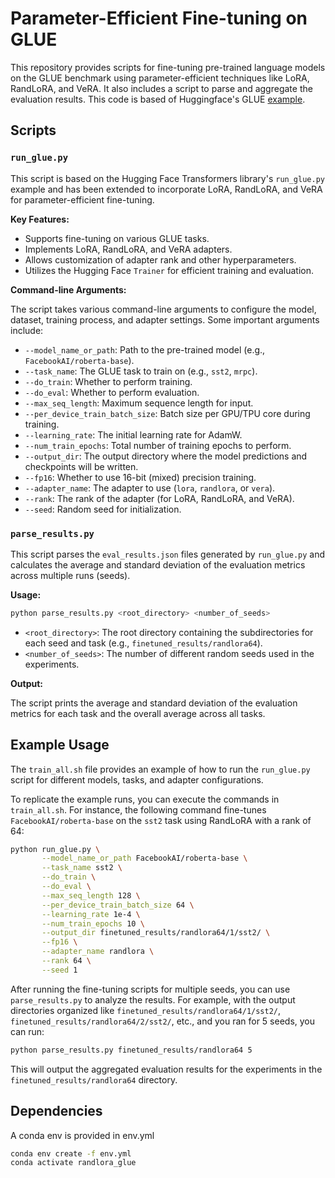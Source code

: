 # Parameter-Efficient Fine-tuning on GLUE

This repository provides scripts for fine-tuning pre-trained language models on the GLUE benchmark using parameter-efficient techniques like LoRA, RandLoRA, and VeRA. It also includes a script to parse and aggregate the evaluation results.
This code is based of Huggingface's GLUE [example](https://github.com/huggingface/transformers/tree/main/examples/pytorch/text-classification).

## Scripts

### `run_glue.py`

This script is based on the Hugging Face Transformers library's `run_glue.py` example and has been extended to incorporate LoRA, RandLoRA, and VeRA for parameter-efficient fine-tuning.

**Key Features:**

- Supports fine-tuning on various GLUE tasks.
- Implements LoRA, RandLoRA, and VeRA adapters.
- Allows customization of adapter rank and other hyperparameters.
- Utilizes the Hugging Face `Trainer` for efficient training and evaluation.

**Command-line Arguments:**

The script takes various command-line arguments to configure the model, dataset, training process, and adapter settings. Some important arguments include:

- `--model_name_or_path`: Path to the pre-trained model (e.g., `FacebookAI/roberta-base`).
- `--task_name`: The GLUE task to train on (e.g., `sst2`, `mrpc`).
- `--do_train`: Whether to perform training.
- `--do_eval`: Whether to perform evaluation.
- `--max_seq_length`: Maximum sequence length for input.
- `--per_device_train_batch_size`: Batch size per GPU/TPU core during training.
- `--learning_rate`: The initial learning rate for AdamW.
- `--num_train_epochs`: Total number of training epochs to perform.
- `--output_dir`: The output directory where the model predictions and checkpoints will be written.
- `--fp16`: Whether to use 16-bit (mixed) precision training.
- `--adapter_name`: The adapter to use (`lora`, `randlora`, or `vera`).
- `--rank`: The rank of the adapter (for LoRA, RandLoRA, and VeRA).
- `--seed`: Random seed for initialization.

### `parse_results.py`

This script parses the `eval_results.json` files generated by `run_glue.py` and calculates the average and standard deviation of the evaluation metrics across multiple runs (seeds).

**Usage:**

```bash
python parse_results.py <root_directory> <number_of_seeds>
```

- `<root_directory>`: The root directory containing the subdirectories for each seed and task (e.g., `finetuned_results/randlora64`).
- `<number_of_seeds>`: The number of different random seeds used in the experiments.

**Output:**

The script prints the average and standard deviation of the evaluation metrics for each task and the overall average across all tasks.

## Example Usage

The `train_all.sh` file provides an example of how to run the `run_glue.py` script for different models, tasks, and adapter configurations.

To replicate the example runs, you can execute the commands in `train_all.sh`. For instance, the following command fine-tunes `FacebookAI/roberta-base` on the `sst2` task using RandLoRA with a rank of 64:

```bash
python run_glue.py \
       --model_name_or_path FacebookAI/roberta-base \
       --task_name sst2 \
       --do_train \
       --do_eval \
       --max_seq_length 128 \
       --per_device_train_batch_size 64 \
       --learning_rate 1e-4 \
       --num_train_epochs 10 \
       --output_dir finetuned_results/randlora64/1/sst2/ \
       --fp16 \
       --adapter_name randlora \
       --rank 64 \
       --seed 1
```

After running the fine-tuning scripts for multiple seeds, you can use `parse_results.py` to analyze the results. For example, with the output directories organized like `finetuned_results/randlora64/1/sst2/`, `finetuned_results/randlora64/2/sst2/`, etc., and you ran for 5 seeds, you can run:

```bash
python parse_results.py finetuned_results/randlora64 5
```

This will output the aggregated evaluation results for the experiments in the `finetuned_results/randlora64` directory.

## Dependencies

A conda env is provided in env.yml

```bash
conda env create -f env.yml
conda activate randlora_glue
```